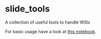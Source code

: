 # slide_tools
A collection of useful tools to handle WSIs

For basic usage have a look at [this notebook](notebooks/basic_usage.ipynb).